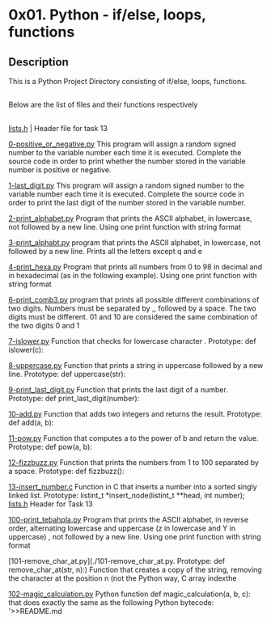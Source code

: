 
 # 0x01. Python - if/else, loops, functions

## Description
This is a Python Project Directory consisting of if/else, loops, functions.
##
Below are the list of files and their functions respectively 
##

[lists.h](./lists.h) | Header file for task 13


[0-positive_or_negative.py](./0-positive_or_negative.py) This program will assign a random signed number to the variable number each time it is executed. Complete the source code in order to print whether the number stored in the variable number is positive or negative. 


[1-last_digit.py](./1-last_digit.py) This program will assign a random signed number to the variable number each time it is executed. Complete the source code in order to print the last digit of the number stored in the variable number. 


[2-print_alphabet.py](./2-print_alphabet.py) Program that prints the ASCII alphabet, in lowercase, not followed by a new line. Using one print function with string format


[3-print_alphabt.py](./3-print_alphabt.py) program that prints the ASCII alphabet, in lowercase, not followed by a new line. Prints all the letters except q and e


[4-print_hexa.py](./4-print_hexa.py) Program that prints all numbers from 0 to 98 in decimal and in hexadecimal (as in the following example). Using one print function with string format

 
[6-print_comb3.py](./6-print_comb3.py) program that prints all possible different combinations of two digits. Numbers must be separated by ,, followed by a space. The two digits must be different. 01 and 10 are considered the same combination of the two digits 0 and 1


[7-islower.py](./7-islower.py) Function that checks for lowercase character . Prototype: def islower(c):


[8-uppercase.py](./8-uppercase.py) Function that prints a string in uppercase followed by a new line. Prototype: def uppercase(str):


[9-print_last_digit.py](./9-print_last_digit.py) Function that prints the last digit of a number. Prototype: def print_last_digit(number):


[10-add.py](./10-add.py) Function that adds two integers and returns the result. Prototype: def add(a, b):

 
[11-pow.py](./11-pow.py) Function that computes a to the power of b and return the value. Prototype: def pow(a, b):


[12-fizzbuzz.py](./12-fizzbuzz.py) Function that prints the numbers from 1 to 100 separated by a space. Prototype: def fizzbuzz():

 
[13-insert_number.c](./13-insert_number.c) Function in C that inserts a number into a sorted singly linked list. Prototype: listint_t *insert_node(listint_t **head, int number);
[lists.h](./lists.h) Header for Task 13 

[100-print_tebahpla.py](./100-print_tebahpla.py) Program that prints the ASCII alphabet, in reverse order, alternating lowercase and uppercase (z in lowercase and Y in uppercase) , not followed by a new line. Using one print function with string format

 
[101-remove_char_at.py](./101-remove_char_at.py. Prototype: def remove_char_at(str, n):) Function that creates a copy of the string, removing the character at the position n (not the Python way, C array indexthe 

 
[102-magic_calculation.py](./102-magic_calculation.py) Python function def magic_calculation(a, b, c): that does exactly the same as the following Python bytecode:
'>>README.md
